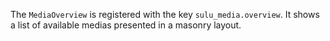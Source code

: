 The `MediaOverview` is registered with the key `sulu_media.overview`. It shows a list of available medias presented in 
a masonry layout.
